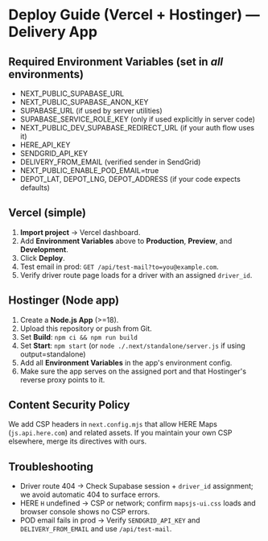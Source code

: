 # Deploy Guide (Vercel + Hostinger) — Delivery App

## Required Environment Variables (set in *all* environments)
- NEXT_PUBLIC_SUPABASE_URL
- NEXT_PUBLIC_SUPABASE_ANON_KEY
- SUPABASE_URL (if used by server utilities)
- SUPABASE_SERVICE_ROLE_KEY (only if used explicitly in server code)
- NEXT_PUBLIC_DEV_SUPABASE_REDIRECT_URL (if your auth flow uses it)
- HERE_API_KEY
- SENDGRID_API_KEY
- DELIVERY_FROM_EMAIL (verified sender in SendGrid)
- NEXT_PUBLIC_ENABLE_POD_EMAIL=true
- DEPOT_LAT, DEPOT_LNG, DEPOT_ADDRESS (if your code expects defaults)

## Vercel (simple)
1. **Import project** → Vercel dashboard.
2. Add **Environment Variables** above to **Production**, **Preview**, and **Development**.
3. Click **Deploy**.
4. Test email in prod: `GET /api/test-mail?to=you@example.com`.
5. Verify driver route page loads for a driver with an assigned `driver_id`.

## Hostinger (Node app)
1. Create a **Node.js App** (>=18).
2. Upload this repository or push from Git.
3. Set **Build**: `npm ci && npm run build`
4. Set **Start**: `npm start` (or `node ./.next/standalone/server.js` if using output=standalone)
5. Add all **Environment Variables** in the app's environment config.
6. Make sure the app serves on the assigned port and that Hostinger's reverse proxy points to it.

## Content Security Policy
We add CSP headers in `next.config.mjs` that allow HERE Maps (`js.api.here.com`) and related assets. If you maintain your own CSP elsewhere, merge its directives with ours.

## Troubleshooting
- Driver route 404 → Check Supabase session + `driver_id` assignment; we avoid automatic 404 to surface errors.
- HERE `H` undefined → CSP or network; confirm `mapsjs-ui.css` loads and browser console shows no CSP errors.
- POD email fails in prod → Verify `SENDGRID_API_KEY` and `DELIVERY_FROM_EMAIL` and use `/api/test-mail`.
